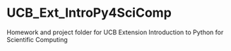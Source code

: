 # UCB_Ext_IntroPy4SciComp
Homework and project folder for UCB Extension Introduction to Python for Scientific Computing
